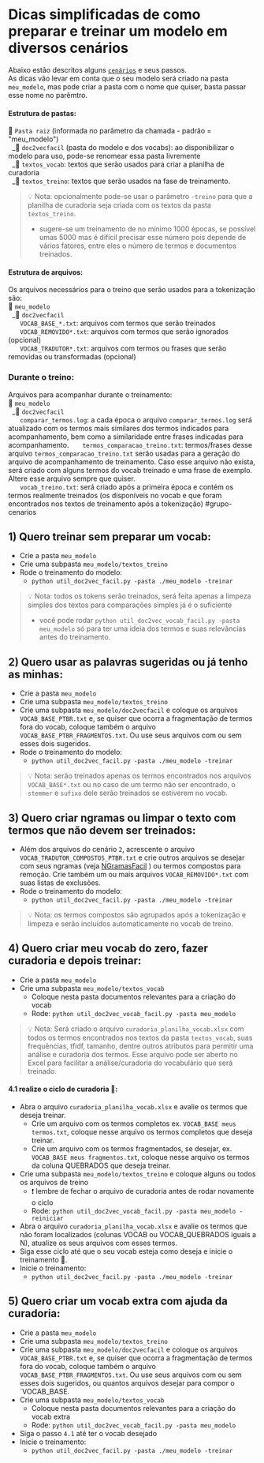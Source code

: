 # Dicas simplificadas de como preparar e treinar um modelo em diversos cenários
Abaixo estão descritos alguns [`cenários`](#grupo-cenarios) e seus passos.<br>
As dicas vão levar em conta que o seu modelo será criado na pasta `meu_modelo`, mas pode criar a pasta com o nome que quiser, basta passar esse nome no parêmtro.
  
#### Estrutura de pastas:  
:file_folder: `Pasta raiz` (informada no parâmetro da chamada - padrão = "meu_modelo")<br>
&nbsp;&nbsp;\_:file_folder: `doc2vecfacil` (pasta do modelo e dos vocabs): ao disponibilizar o modelo para uso, pode-se renomear essa pasta livremente<br>
&nbsp;&nbsp;\_:file_folder: `textos_vocab`: textos que serão usados para criar a planilha de curadoria<br>
&nbsp;&nbsp;\_:file_folder: `textos_treino`: textos que serão usados na fase de treinamento.<br>

> 💡 Nota: opcionalmente pode-se usar o parâmetro `-treino` para que a planilha de curadoria seja criada com os textos da pasta `textos_treino`.
> - sugere-se um treinamento de no mínimo 1000 épocas, se possível umas 5000 mas é difícil precisar esse número pois depende de vários fatores, entre eles o número de termos e documentos treinados.
        
#### Estrutura de arquivos:
 Os arquivos necessários para o treino que serão usados para a tokenização são:<br>
 :file_folder: `meu_modelo` <br>
 &nbsp;&nbsp;\_:file_folder: `doc2vecfacil`<br>
 &nbsp;&nbsp;&nbsp;&nbsp;&nbsp;&nbsp;`VOCAB_BASE_*.txt`: arquivos com termos que serão treinados <br>
 &nbsp;&nbsp;&nbsp;&nbsp;&nbsp;&nbsp;`VOCAB_REMOVIDO*.txt`: arquivos com termos que serão ignorados (opcional)<br>
 &nbsp;&nbsp;&nbsp;&nbsp;&nbsp;&nbsp;`VOCAB_TRADUTOR*.txt`: arquivos com termos ou frases que serão removidas ou transformadas (opcional)<br>

### Durante o treino:
 Arquivos para acompanhar durante o treinamento:<br>
 :file_folder: `meu_modelo` <br>
 &nbsp;&nbsp;\_:file_folder: `doc2vecfacil`<br>
 &nbsp;&nbsp;&nbsp;&nbsp;&nbsp;&nbsp;`comparar_termos.log`: a cada época o arquivo `comparar_termos.log` será atualizado com os termos mais similares dos termos indicados para acompanhamento, bem como a similaridade entre frases indicadas para acompanhamento.
 &nbsp;&nbsp;&nbsp;&nbsp;&nbsp;&nbsp;`termos_comparacao_treino.txt`: termos/frases desse arquivo `termos_comparacao_treino.txt` serão usadas para a geração do arquivo de acompanhamento de treinamento. Caso esse arquivo não exista, será criado com alguns termos do vocab treinado e uma frase de exemplo. Altere esse arquivo sempre que quiser.<br>
 &nbsp;&nbsp;&nbsp;&nbsp;&nbsp;&nbsp;`vocab_treino.txt`: será criado após a primeira época e contém os termos realmente treinados (os disponíveis no vocab e que foram encontrados nos textos de treinamento após a tokenização)
#grupo-cenarios
## 1) Quero treinar sem preparar um vocab:
 - Crie a pasta `meu_modelo`
 - Crie uma subpasta `meu_modelo/textos_treino`
 - Rode o treinamento do modelo:
   - `python util_doc2vec_facil.py -pasta ./meu_modelo -treinar`
  > 💡 Nota: todos os tokens serão treinados, será feita apenas a limpeza simples dos textos para comparações simples já é o suficiente
  > - você pode rodar `python util_doc2vec_vocab_facil.py -pasta meu_modelo` só para ter uma ideia dos termos e suas relevâncias antes do treinamento.

## 2) Quero usar as palavras sugeridas ou já tenho as minhas:
 - Crie a pasta `meu_modelo`
 - Crie uma subpasta `meu_modelo/textos_treino`
 - Crie uma subpasta `meu_modelo/doc2vecfacil` e coloque os arquivos `VOCAB_BASE_PTBR.txt` e, se quiser que ocorra a fragmentação de termos fora do vocab, coloque também o arquivo `VOCAB_BASE_PTBR_FRAGMENTOS.txt`. Ou use seus arquivos com ou sem esses dois sugeridos. 
 - Rode o treinamento do modelo:
   - `python util_doc2vec_facil.py -pasta ./meu_modelo -treinar`
 > 💡 Nota: serão treinados apenas os termos encontrados nos arquivos `VOCAB_BASE*.txt` ou no caso de um termo não ser encontrado, o `stemmer` e `sufixo` dele serão treinados se estiverem no vocab.

## 3) Quero criar ngramas ou limpar o texto com termos que não devem ser treinados:
 - Além dos arquivos do cenário `2`, acrescente o arquivo `VOCAB_TRADUTOR_COMPOSTOS_PTBR.txt` e crie outros arquivos se desejar com seus ngramas (veja [NGramasFacil](readme_ngramas.md) ) ou termos compostos para remoção. Crie também um ou mais arquivos `VOCAB_REMOVIDO*.txt` com suas listas de exclusões.
 - Rode o treinamento do modelo:
   - `python util_doc2vec_facil.py -pasta ./meu_modelo -treinar`
 > 💡 Nota: os termos compostos são agrupados após a tokenização e limpeza e serão incluídos automaticamente no vocab de treino.  

## 4) Quero criar meu vocab do zero, fazer curadoria e depois treinar:
 - Crie a pasta `meu_modelo`
 - Crie uma subpasta `meu_modelo/textos_vocab`
   - Coloque nesta pasta documentos relevantes para a criação do vocab
   - Rode: `python util_doc2vec_vocab_facil.py -pasta meu_modelo`

 > 💡 Nota: Será criado o arquivo `curadoria_planilha_vocab.xlsx` com todos os termos encontrados nos textos da pasta `textos_vocab`, suas frequências, tfidf, tamanho, dentre outros atributos para permitir uma análise e curadoria dos termos. Esse arquivo pode ser aberto no Excel para facilitar a análise/curadoria do vocabulário que será treinado.

#### 4.1 realize o ciclo de curadoria :repeat::
 - Abra o arquivo `curadoria_planilha_vocab.xlsx` e avalie os termos que deseja treinar.
   - Crie um arquivo com os termos completos ex. `VOCAB_BASE meus termos.txt`, coloque nesse arquivo os termos completos que deseja treinar.
   - Crie um arquivo com os termos fragmentados, se desejar, ex. `VOCAB_BASE meus fragmentos.txt`, coloque nesse arquivo os termos da coluna QUEBRADOS que deseja treinar.
 - Crie uma subpasta `meu_modelo/textos_treino` e coloque alguns ou todos os arquivos de treino
   - ❗ lembre de fechar o arquivo de curadoria antes de rodar novamente o ciclo
   - Rode: `python util_doc2vec_vocab_facil.py -pasta meu_modelo -reiniciar`
 - Abra o arquivo `curadoria_planilha_vocab.xlsx` e avalie os termos que não foram localizados (colunas VOCAB ou VOCAB_QUEBRADOS iguais a N), atualize os seus arquivos com esses termos.
 - Siga esse ciclo até que o seu vocab esteja como deseja e inicie o treinamento :repeat:.
 - Inicie o treinamento:
    - `python util_doc2vec_facil.py -pasta ./meu_modelo -treinar`

## 5) Quero criar um vocab extra com ajuda da curadoria:
 - Crie a pasta `meu_modelo`
 - Crie uma subpasta `meu_modelo/textos_treino`
 - Crie uma subpasta `meu_modelo/doc2vecfacil` e coloque os arquivos `VOCAB_BASE_PTBR.txt` e, se quiser que ocorra a fragmentação de termos fora do vocab, coloque também o arquivo `VOCAB_BASE_PTBR_FRAGMENTOS.txt`. Ou use seus arquivos com ou sem esses dois sugeridos, ou quantos arquivos desejar para compor o `VOCAB_BASE. 
 - Crie uma subpasta `meu_modelo/textos_vocab`
   - Coloque nesta pasta documentos relevantes para a criação do vocab extra
   - Rode: `python util_doc2vec_vocab_facil.py -pasta meu_modelo`
 - Siga o passo `4.1` até ter o vocab desejado
 - Inicie o treinamento:
    - `python util_doc2vec_facil.py -pasta ./meu_modelo -treinar`
